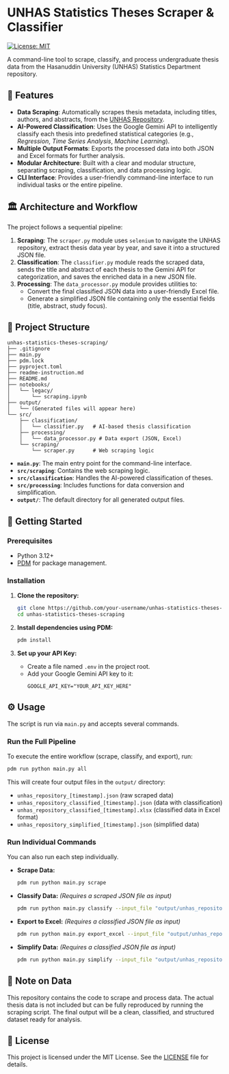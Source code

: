 # UNHAS Statistics Theses Scraper & Classifier

[![License: MIT](https://img.shields.io/badge/License-MIT-yellow.svg)](https://opensource.org/licenses/MIT)

A command-line tool to scrape, classify, and process undergraduate thesis data from the Hasanuddin University (UNHAS) Statistics Department repository.

## 🚀 Features

- **Data Scraping**: Automatically scrapes thesis metadata, including titles, authors, and abstracts, from the [UNHAS Repository](https://repository.unhas.ac.id/view/divisions/statistika/).
- **AI-Powered Classification**: Uses the Google Gemini API to intelligently classify each thesis into predefined statistical categories (e.g., *Regression*, *Time Series Analysis*, *Machine Learning*).
- **Multiple Output Formats**: Exports the processed data into both JSON and Excel formats for further analysis.
- **Modular Architecture**: Built with a clear and modular structure, separating scraping, classification, and data processing logic.
- **CLI Interface**: Provides a user-friendly command-line interface to run individual tasks or the entire pipeline.

## 🏛️ Architecture and Workflow

The project follows a sequential pipeline:

1.  **Scraping**: The `scraper.py` module uses `selenium` to navigate the UNHAS repository, extract thesis data year by year, and save it into a structured JSON file.
2.  **Classification**: The `classifier.py` module reads the scraped data, sends the title and abstract of each thesis to the Gemini API for categorization, and saves the enriched data in a new JSON file.
3.  **Processing**: The `data_processor.py` module provides utilities to:
    - Convert the final classified JSON data into a user-friendly Excel file.
    - Generate a simplified JSON file containing only the essential fields (title, abstract, study focus).

## 📂 Project Structure

```
unhas-statistics-theses-scraping/
├── .gitignore
├── main.py
├── pdm.lock
├── pyproject.toml
├── readme-instruction.md
├── README.md
├── notebooks/
│   └── legacy/
│       └── scraping.ipynb
├── output/
│   └── (Generated files will appear here)
└── src/
    ├── classification/
    │   └── classifier.py   # AI-based thesis classification
    ├── processing/
    │   └── data_processor.py # Data export (JSON, Excel)
    └── scraping/
        └── scraper.py      # Web scraping logic
```

-   **`main.py`**: The main entry point for the command-line interface.
-   **`src/scraping`**: Contains the web scraping logic.
-   **`src/classification`**: Handles the AI-powered classification of theses.
-   **`src/processing`**: Includes functions for data conversion and simplification.
-   **`output/`**: The default directory for all generated output files.

## 🏁 Getting Started

### Prerequisites

-   Python 3.12+
-   [PDM](https://pdm-project.org/) for package management.

### Installation

1.  **Clone the repository:**
    ```bash
    git clone https://github.com/your-username/unhas-statistics-theses-scraping.git
    cd unhas-statistics-theses-scraping
    ```

2.  **Install dependencies using PDM:**
    ```bash
    pdm install
    ```

3.  **Set up your API Key:**
    - Create a file named `.env` in the project root.
    - Add your Google Gemini API key to it:
      ```
      GOOGLE_API_KEY="YOUR_API_KEY_HERE"
      ```

## ⚙️ Usage

The script is run via `main.py` and accepts several commands.

### Run the Full Pipeline

To execute the entire workflow (scrape, classify, and export), run:

```bash
pdm run python main.py all
```

This will create four output files in the `output/` directory:
- `unhas_repository_[timestamp].json` (raw scraped data)
- `unhas_repository_classified_[timestamp].json` (data with classification)
- `unhas_repository_classified_[timestamp].xlsx` (classified data in Excel format)
- `unhas_repository_simplified_[timestamp].json` (simplified data)

### Run Individual Commands

You can also run each step individually.

-   **Scrape Data:**
    ```bash
    pdm run python main.py scrape
    ```

-   **Classify Data:**
    *(Requires a scraped JSON file as input)*
    ```bash
    pdm run python main.py classify --input_file "output/unhas_repository_[timestamp].json"
    ```

-   **Export to Excel:**
    *(Requires a classified JSON file as input)*
    ```bash
    pdm run python main.py export_excel --input_file "output/unhas_repository_classified_[timestamp].json"
    ```

-   **Simplify Data:**
    *(Requires a classified JSON file as input)*
    ```bash
    pdm run python main.py simplify --input_file "output/unhas_repository_classified_[timestamp].json"
    ```

## 📝 Note on Data

This repository contains the code to scrape and process data. The actual thesis data is not included but can be fully reproduced by running the scraping script. The final output will be a clean, classified, and structured dataset ready for analysis.

## 📜 License

This project is licensed under the MIT License. See the [LICENSE](LICENSE) file for details.
